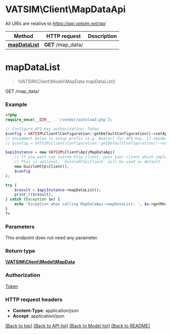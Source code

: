 # VATSIM\Client\MapDataApi

All URIs are relative to *https://api.vatsim.net/api*

Method | HTTP request | Description
------------- | ------------- | -------------
[**mapDataList**](MapDataApi.md#mapDataList) | **GET** /map_data/ | 


# **mapDataList**
> \VATSIM\Client\Model\MapData mapDataList()



GET /map_data/

### Example
```php
<?php
require_once(__DIR__ . '/vendor/autoload.php');

// Configure API key authorization: Token
$config = VATSIM\Client\Configuration::getDefaultConfiguration()->setApiKey('Authorization', 'YOUR_API_KEY');
// Uncomment below to setup prefix (e.g. Bearer) for API key, if needed
// $config = VATSIM\Client\Configuration::getDefaultConfiguration()->setApiKeyPrefix('Authorization', 'Bearer');

$apiInstance = new VATSIM\Client\Api\MapDataApi(
    // If you want use custom http client, pass your client which implements `GuzzleHttp\ClientInterface`.
    // This is optional, `GuzzleHttp\Client` will be used as default.
    new GuzzleHttp\Client(),
    $config
);

try {
    $result = $apiInstance->mapDataList();
    print_r($result);
} catch (Exception $e) {
    echo 'Exception when calling MapDataApi->mapDataList: ', $e->getMessage(), PHP_EOL;
}
?>
```

### Parameters
This endpoint does not need any parameter.

### Return type

[**\VATSIM\Client\Model\MapData**](../Model/MapData.md)

### Authorization

[Token](../../README.md#Token)

### HTTP request headers

 - **Content-Type**: application/json
 - **Accept**: application/json

[[Back to top]](#) [[Back to API list]](../../README.md#documentation-for-api-endpoints) [[Back to Model list]](../../README.md#documentation-for-models) [[Back to README]](../../README.md)

